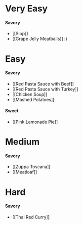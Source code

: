 # Very Easy

#### Savory
- [[Slop]]
- [[Grape Jelly Meatballs]] :)
# Easy

#### Savory
- [[Red Pasta Sauce with Beef]]
- [[Red Pasta Sauce with Turkey]]
- [[Chicken Soup]]
- [[Mashed Potatoes]]
#### Sweet
- [[Pink Lemonade Pie]]
# Medium

#### Savory
- [[Zuppa Toscana]]
- [[Meatloaf]]
# Hard

#### Savory
- [[Thai Red Curry]]
